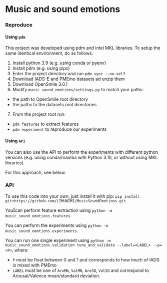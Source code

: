# Music and sound emotions

### Reproduce

#### Using `pdm`
This project was developed using pdm and intel MKL libraries. To setup the same
identical environment, do as follows:

1. Install python 3.9 (e.g. using conda or pyenv)
2. Install pdm (e.g. using pipx)
3. Enter the project directory and run `pdm sync --no-self`
4. Download IADS-E and PMEmo datasets ad unzip them
5. Download OpenSmile 3.0.1
6. Modify `music_sound_emotions/settings.py` to match your paths:
  * the path to OpenSmile root directory
  * the paths to the datasets root directories
7. From the project root run:
  * `pdm features` to extract features
  * `pdm experiment` to reproduce our experiments

#### Using `API`

You can also use the API to perform the experiments with different python versions
(e.g. using conda/mamba with Python 3.10, or without using MKL libraries).

For this approach, see below.

### API

To use this code into your own, just install it with pip:
  `pip install git+https://github.com/LIMUNIMI/MusicSoundEmotions.git`

Youcan perform feature extraction using `python -m music_sound_emotions.features`.

You can perform the experiments using `python -m music_sound_emotions.experiments`.

You can run one single experiment using `python -m
music_sound_emotions.validation tune_and_validate --label=<LABEL> --p=<P>`, where:
  * `P` must be float between 0 and 1 and corresponds to how much of IADS is mixed
    with PMEmo
  * `LABEL` must be one of `AroMN`, `ValMN`, `AroSD`, `ValSD` and correspond to
    Arousal/Valence mean/standard deviation.

